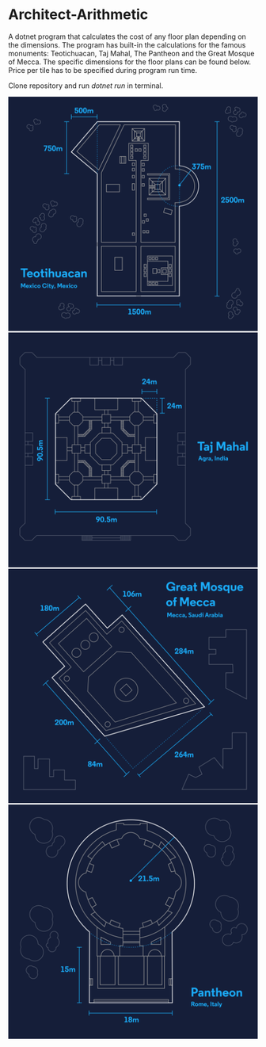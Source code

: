 # Architect-Arithmetic

A dotnet program that calculates the cost of any floor plan depending on the dimensions.
The program has built-in the calculations for the famous monuments: Teotichuacan, Taj Mahal, The Pantheon and the Great Mosque of Mecca.
The specific dimensions for the floor plans can be found below. Price per tile has to be specified during program run time.

Clone repository and run *dotnet run* in terminal.

![Teotichuacan dimensions](img/teotihuacan-complete.svg)
![Taj Mahal dimensions](img/tajmahal-complete.svg)
![The Great Mosque of Mecca dimensions](img/greatmosque-complete.svg)
![The Pantheon dimensions](img/pantheon-complete.svg)



